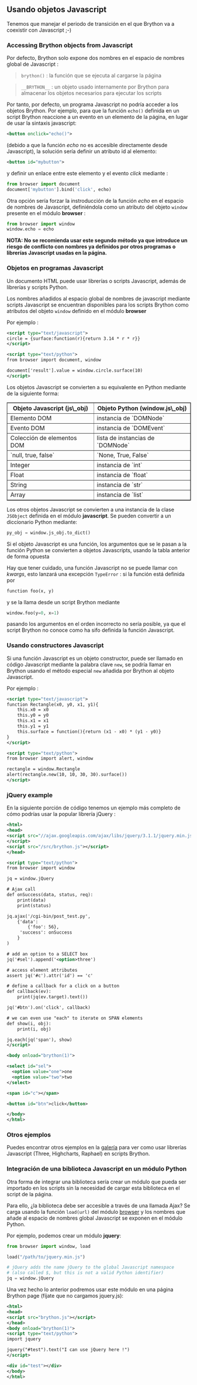 Usando objetos Javascript
-------------------------

Tenemos que manejar el periodo de transición en el que Brython va a coexistir
con Javascript ;-)

### Accessing Brython objects from Javascript

Por defecto, Brython solo expone dos nombres en el espacio de nombres global
de Javascript :

> `brython()` : la función que se ejecuta al cargarse la página

> `__BRYTHON__` : un objeto usado internamente por Brython para almacenar los
> objetos necesarios para ejecutar los scripts

Por tanto, por defecto, un programa Javascript no podría acceder a los objetos
Brython.
Por ejemplo, para que la función `echo()` definida en un script Brython
reaccione a un evento en un elemento de la página, en lugar de usar la sintaxis
javascript:

```xml
<button onclick="echo()">
```
(debido a que la función _echo_ no es accesible directamente desde
Javascript), la solución sería definir un atributo id al elemento:

```xml
<button id="mybutton">
```

y definir un enlace entre este elemento y el evento _click_ mediante :

```python
from browser import document
document['mybutton'].bind('click', echo)
```

Otra opción sería forzar la instroducción de la función _echo_ en el espacio
de nombres de Javascript, definiéndola como un atributo del objeto `window`
presente en el módulo **browser** :

```python
from browser import window
window.echo = echo
```
<strong>NOTA: No se recomienda usar este segundo método ya que introduce un
riesgo de conflicto con nombres ya definidos por otros programas o librerías
Javascript usadas en la página.
</strong>

### Objetos en programas Javascript

Un documento HTML puede usar librerías o scripts Javascript, además de
librerías y scripts Python.

Los nombres añadidos al espacio global de nombres de javascript mediante
scripts Javascript se encuentran disponibles para los scripts Brython como
atributos del objeto `window` definido en el módulo **browser**

Por ejemplo :

```xml
<script type="text/javascript">
circle = {surface:function(r){return 3.14 * r * r}}
</script>

<script type="text/python">
from browser import document, window

document['result'].value = window.circle.surface(10)
</script>
```

Los objetos Javascript se convierten a su equivalente en Python mediante de la
siguiente forma:

<table border='1' cellpadding=3>

<tr><th>Objeto Javascript (js\_obj)</th><th>Objeto Python (window.js\_obj)</th>
</tr>
<tr><td>Elemento DOM</td><td>instancia de `DOMNode`</td></tr>
<tr><td>Evento DOM</td><td>instancia de `DOMEvent`</td></tr>
<tr><td>Colección de elementos DOM</td><td>lista de instancias de `DOMNode`</td>
</tr>
<tr><td>`null, true, false`</td><td>`None, True, False`</td></tr>
<tr><td>Integer</td><td>instancia de `int`</td></tr>
<tr><td>Float</td><td>instancia de `float`</td></tr>
<tr><td>String</td><td>instancia de `str`</td></tr>
<tr><td>Array</td><td>instancia de `list`</td></tr>
</table>

Los otros objetos Javascript se convierten a una instancia de la clase
`JSObject` definida en el módulo **javascript**. Se pueden convertir a un
diccionario Python mediante:

```python
py_obj = window.js_obj.to_dict()
```

Si el objeto Javascript es una función, los argumentos que se le pasan a la
función Python se convierten a objetos Javascripts, usando la tabla anterior
de forma opuesta

Hay que tener cuidado, una función Javascript no se puede llamar con *kwargs*, esto
lanzará una excepción `TypeError` : si la función está definida por

```python
function foo(x, y)
```

y se la llama desde un script Brython mediante

```python
window.foo(y=0, x=1)
```

pasando los argumentos en el orden incorrecto no sería posible, ya que
el script Brython no conoce como ha sifo definida la función Javascript.

### Usando constructores Javascript

Si una función Javascript es un objeto constructor, puede ser llamado en
código Javascript mediante la palabra clave `new`, se podría llamar en Brython
usando el método especial `new` añadida por Brython al objeto Javascript.

Por ejemplo :

```xml
<script type="text/javascript">
function Rectangle(x0, y0, x1, y1){
    this.x0 = x0
    this.y0 = y0
    this.x1 = x1
    this.y1 = y1
    this.surface = function(){return (x1 - x0) * (y1 - y0)}
}
</script>

<script type="text/python">
from browser import alert, window

rectangle = window.Rectangle
alert(rectangle.new(10, 10, 30, 30).surface())
</script>
```

### jQuery example

En la siguiente porción de código tenemos un ejemplo más completo de cómo
podrías usar la popular librería jQuery :

```xml
<html>
<head>
<script src="//ajax.googleapis.com/ajax/libs/jquery/3.1.1/jquery.min.js">
</script>
<script src="/src/brython.js"></script>
</head>

<script type="text/python">
from browser import window

jq = window.jQuery

# Ajax call
def onSuccess(data, status, req):
    print(data)
    print(status)

jq.ajax('/cgi-bin/post_test.py',
    {'data':
        {'foo': 56},
     'success': onSuccess
    }
)

# add an option to a SELECT box
jq('#sel').append('<option>three')

# access element attributes
assert jq('#c').attr('id') == 'c'

# define a callback for a click on a button
def callback(ev):
    print(jq(ev.target).text())

jq('#btn').on('click', callback)

# we can even use "each" to iterate on SPAN elements
def show(i, obj):
    print(i, obj)

jq.each(jq('span'), show)
</script>

<body onload="brython(1)">

<select id="sel">
  <option value="one">one
  <option value="two">two
</select>

<span id="c"></span>

<button id="btn">click</button>

</body>
</html>
```

### Otros ejemplos

Puedes encontrar otros ejemplos en la [galería](../../gallery/gallery_en.html)
para ver como usar librerías Javascript (Three, Highcharts, Raphael) en
scripts Brython.

### Integración de una biblioteca Javascript en un módulo Python

Otra forma de integrar una biblioteca sería crear un módulo que pueda ser
importado en los scripts sin la necesidad de cargar esta biblioteca en el script
de la página.

Para ello, ¿la biblioteca debe ser accesible a través de una llamada Ajax? Se carga
usando la función `load(url)` del módulo [browser](browser.html) y los nombres
que añade al espacio de nombres global Javascript se exponen en el módulo Python.

Por ejemplo, podemos crear un módulo **jquery**:

```python
from browser import window, load

load("/path/to/jquery.min.js")

# jQuery adds the name jQuery to the global Javascript namespace
# (also called $, but this is not a valid Python identifier)
jq = window.jQuery
```

Una vez hecho lo anterior podremos usar este módulo en una página Brython page (fíjate que no cargamos
jquery.js):

```xml
<html>
<head>
<script src="brython.js"></script>
</head>
<body onload="brython(1)">
<script type="text/python">
import jquery

jquery("#test").text("I can use jQuery here !")
</script>

<div id="test"></div>
</body>
</html>
```